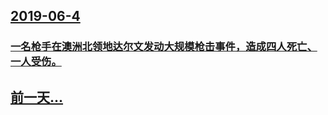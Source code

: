 ## [2019-06-4](/zh/news/2019/06/4/index.md)

### [一名枪手在澳洲北领地达尔文发动大规模枪击事件，造成四人死亡、一人受伤。 ](/zh/news/2019/06/4/一名枪手在澳洲北领地达尔文发动大规模枪击事件-造成四人死亡-一人受伤.md)
## [前一天...](/zh/news/2019/06/3/index.md)

